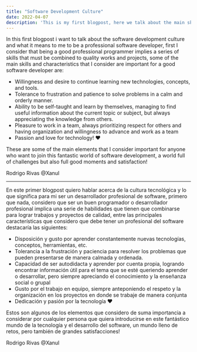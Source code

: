 ```yaml
---
title: "Software Development Culture"
date: 2022-04-07
description: 'This is my first blogpost, here we talk about the main skills and characteristics for a good software developer'
---
```


In this first blogpost i want to talk about the software development culture and what it means to me to be a professional software developer, first I consider that being a good professional programmer implies a series of skills that must be combined to quality works and projects, some of the main skills and characteristics that I consider are important for a good software developer are:

- Willingness and desire to continue learning new technologies, concepts, and tools.
- Tolerance to frustration and patience to solve problems in a calm and orderly manner.
- Ability to be self-taught and learn by themselves, managing to find useful information about the current topic or subject, but always appreciating the knowledge from others.
- Pleasure to work in a team, always prioritizing respect for others and having organization and willingness to advance and work as a team
- Passion and love for technology! ❤️

These are some of the main elements that I consider important for anyone who want to join this fantastic world of software development, a world full of challenges but also full good moments and satisfaction!

Rodrigo Rivas @Xanul

***

En este primer blogpost quiero hablar acerca de la cultura tecnológica y lo que significa para mi ser un desarrollador profesional de software, primero que nada, considero que ser un buen programador o desarrollador profesional implica una serie de habilidades que tienen que combinarse para lograr trabajos y proyectos de calidad, entre las principales características que considero que debe tener un profesional del software destacaría las siguientes:

- Disposición y gusto por aprender constantemente nuevas tecnologías, conceptos, herramientas, etc.
- Tolerancia a la frustración y paciencia para resolver los problemas que pueden presentarse de manera calmada y ordenada.
- Capacidad de ser autodidacta y aprender por cuenta propia, logrando encontrar información útil para el tema que se esté queriendo aprender o desarrollar, pero siempre apreciando el conocimiento y la enseñanza social o grupal
- Gusto por el trabajo en equipo, siempre anteponiendo el respeto y la organización en los proyectos en donde se trabaje de manera conjunta
- Dedicación y pasión por la tecnología ❤️

Estos son algunos de los elementos que considero de suma importancia a considerar por cualquier persona que quiera introducirse en este fantástico mundo de la tecnología y el desarrollo del software, un mundo lleno de retos, pero también de grandes satisfacciones!

Rodrigo Rivas @Xanul
